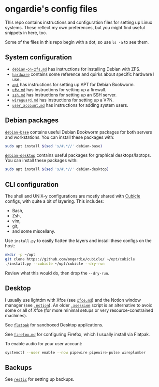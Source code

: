 # ongardie's config files

This repo contains instructions and configuration files for setting up Linux
systems. These reflect my own preferences, but you might find useful snippets
in here, too.

Some of the files in this repo begin with a dot, so use `ls -a` to see them.

## System configuration

- [`debian-on-zfs.md`](./debian-on-zfs.md) has instructions for installing
  Debian with ZFS.
- [`hardware`](./hardware/) contains some reference and quirks about specific
  hardware I use.
- [`apt`](./apt/README.md) has instructions for setting up APT for Debian
  Bookworm.
- [`ufw.md`](./ufw.md) has instructions for setting up a firewall.
- [`ssh.md`](./ssh.md) has instructions for setting up an SSH server.
- [`wireguard.md`](./wireguard.md) has instructions for setting up a VPN.
- [`user_account.md`](./user_account.md) has instructions for adding system
  users.

## Debian packages

[`debian-base`](./debian-base) contains useful Debian Bookworm packages for
both servers and workstations. You can install these packages with:

```sh
sudo apt install $(sed 's/#.*//' debian-base)
```

[`debian-desktop`](./debian-desktop) contains useful packages for graphical
desktops/laptops. You can install these packages with:

```sh
sudo apt install $(sed 's/#.*//' debian-desktop)
```

## CLI configuration

The shell and UNIX-y configurations are mostly shared with
[Cubicle](https://github.com/ongardie/cubicle/) configs, with quite a bit of
layering. This includes:
- Bash,
- Zsh,
- vim,
- git,
- and some miscellany.

Use `install.py` to easily flatten the layers and install these configs on the
host:

```sh
mkdir -p ~/opt
git clone https://github.com/ongardie/cubicle/ ~/opt/cubicle
./install.py --cubicle ~/opt/cubicle --dry-run
```

Review what this would do, then drop the `--dry-run`.


## Desktop

I usually use lightdm with Xfce (see [`xfce.md`](./xfce.md)) and the Notion
window manager (see [`.notion`](./.notion/README.md)). An older
[`.xsession`](./.xsession) script is an alternative to avoid some or all of
Xfce (for more minimal setups or very resource-constrained machines).

See [`flatpak`](./flatpak/README.md) for sandboxed Desktop applications.

See [`firefox.md`](./firefox.md) for configuring Firefox, which I usually
install via Flatpak.

To enable audio for your user account:

```sh
systemctl --user enable --now pipewire pipewire-pulse wireplumber
```

## Backups

See [`restic`](./restic/README.md) for setting up backups.

